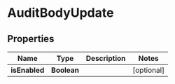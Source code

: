 

# AuditBodyUpdate

## Properties

Name | Type | Description | Notes
------------ | ------------- | ------------- | -------------
**isEnabled** | **Boolean** |  |  [optional]



